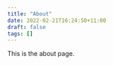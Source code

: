 ```yaml
---
title: "About"
date: 2022-02-21T16:24:50+11:00
draft: false
tags: []
---
```


This is the about page.
